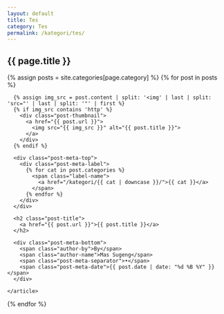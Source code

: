 ```yaml
---
layout: default
title: Tes
category: Tes
permalink: /kategori/tes/
---
```


<h2>{{ page.title }}</h2>
<div class="posts-wrapper">
  {% assign posts = site.categories[page.category] %}
  {% for post in posts %}
    <article class="post-container">

      {% assign img_src = post.content | split: '<img' | last | split: 'src="' | last | split: '"' | first %}
      {% if img_src contains 'http' %}
        <div class="post-thumbnail">
          <a href="{{ post.url }}">
            <img src="{{ img_src }}" alt="{{ post.title }}">
          </a>
        </div>
      {% endif %}

      <div class="post-meta-top">
        <div class="post-meta-label">
          {% for cat in post.categories %}
            <span class="label-name">
              <a href="/kategori/{{ cat | downcase }}/">{{ cat }}</a>
            </span>
          {% endfor %}
        </div>
      </div>

      <h2 class="post-title">
        <a href="{{ post.url }}">{{ post.title }}</a>
      </h2>

      <div class="post-meta-bottom">
        <span class="author-by">By</span>
        <span class="author-name">Mas Sugeng</span>
        <span class="post-meta-separator">•</span>
        <span class="post-meta-date">{{ post.date | date: "%d %B %Y" }}</span>
      </div>

    </article>
  {% endfor %}
</div>

